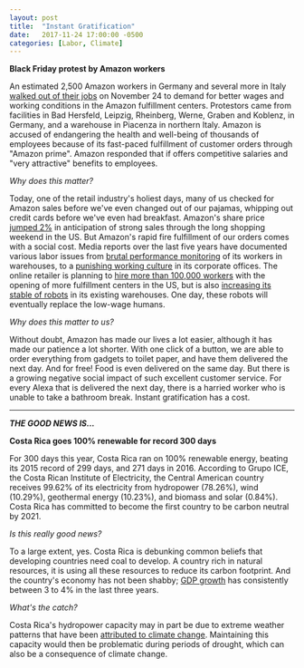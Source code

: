 ```yaml
---
layout: post
title:  "Instant Gratification"
date:   2017-11-24 17:00:00 -0500
categories: [Labor, Climate]
---
```

**Black Friday protest by Amazon workers**

An estimated 2,500 Amazon workers in Germany and several more in Italy [walked out of their jobs](https://techcrunch.com/2017/11/24/amazon-german-italian-workers-protest-on-black-friday-dubbed-strike-friday/) on November 24 to demand for better wages and working conditions in the Amazon fulfillment centers. Protestors came from facilities in Bad Hersfeld, Leipzig, Rheinberg, Werne, Graben and Koblenz, in Germany, and a warehouse in Piacenza in northern Italy. Amazon is accused of endangering the health and well-being of thousands of employees because of its fast-paced fulfillment of customer orders through "Amazon prime". Amazon responded that if offers competitive salaries and "very attractive" benefits to employees.

*Why does this matter?*

Today, one of the retail industry's holiest days, many of us checked for Amazon sales before we've even changed out of our pajamas, whipping out credit cards before we've even had breakfast. Amazon's share price [jumped 2%](https://www.bloomberg.com/news/articles/2017-11-24/jeff-bezos-fortune-hits-100-billion-on-black-friday-stock-surge?cmpid=socialflow-twitter-business&utm_content=business&utm_campaign=socialflow-organic&utm_source=twitter&utm_medium=social) in anticipation of strong sales through the long shopping weekend in the US. But Amazon's rapid fire fulfillment of our orders comes with a social cost. Media reports over the last five years have documented various labor issues from [brutal performance monitoring](http://highline.huffingtonpost.com/articles/en/life-and-death-amazon-temp/) of its workers in warehouses, to a [punishing working culture](https://www.nytimes.com/2015/08/16/technology/inside-amazon-wrestling-big-ideas-in-a-bruising-workplace.html?action=click&contentCollection=DealBook&module=RelatedCoverage&region=EndOfArticle&pgtype=article) in its corporate offices. The online retailer is planning to [hire more than 100,000 workers](https://www.amazon.com/p/feature/onsg5ynd2pet3t3) with the opening of more fulfillment centers in the US, but is also [increasing its stable of robots](https://www.seattletimes.com/business/amazon/amazons-robot-army-grows/) in its existing warehouses. One day, these robots will eventually replace the low-wage humans.

*Why does this matter to us?*

Without doubt, Amazon has made our lives a lot easier, although it has made our patience a lot shorter. With one click of a button, we are able to order everything from gadgets to toilet paper, and have them delivered the next day. And for free! Food is even delivered on the same day. But there is a growing negative social impact of such excellent customer service. For every Alexa that is delivered the next day, there is a harried worker who is unable to take a bathroom break. Instant gratification has a cost.

* * *

***THE GOOD NEWS IS...***

**Costa Rica goes 100% renewable for record 300 days**

For 300 days this year, Costa Rica ran on 100% renewable energy, beating its 2015 record of 299 days, and 271 days in 2016. According to Grupo ICE, the Costa Rican Institute of Electricity, the Central American country receives 99.62% of its electricity from hydropower (78.26%), wind (10.29%), geothermal energy (10.23%), and biomass and solar (0.84%). Costa Rica has committed to become the first country to be carbon neutral by 2021.

*Is this really good news?*

To a large extent, yes. Costa Rica is debunking common beliefs that developing countries need coal to develop. A country rich in natural resources, it is using all these resources to reduce its carbon footprint. And the country's economy has not been shabby; [GDP growth](http://www.oecd.org/eco/outlook/economic-forecast-summary-costa-rica-oecd-economic-outlook-june-2017.pdf) has consistently between 3 to 4% in the last three years.

*What's the catch?*

Costa Rica's hydropower capacity may in part be due to extreme weather patterns that have been [attributed to climate change](https://www.theguardian.com/commentisfree/2015/mar/30/truth-behind-costa-rica-renewable-energy-reservoirs-climate-change). Maintaining this capacity would then be problematic during periods of drought, which can also be a consequence of climate change.
